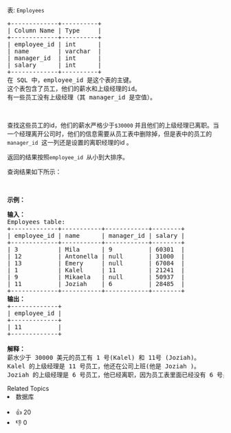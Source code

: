 <p>表: <code>Employees</code></p>

<pre>
+-------------+----------+
| Column Name | Type     |
+-------------+----------+
| employee_id | int      |
| name        | varchar  |
| manager_id  | int      |
| salary      | int      |
+-------------+----------+
在 SQL 中，employee_id 是这个表的主键。
这个表包含了员工，他们的薪水和上级经理的id。
有一些员工没有上级经理（其 manager_id 是空值）。
</pre>

<p>&nbsp;</p>

<p>查找这些员工的id，他们的薪水严格少于<code>$30000</code>&nbsp;并且他们的上级经理已离职。当一个经理离开公司时，他们的信息需要从员工表中删除掉，但是表中的员工的<code>manager_id</code> &nbsp;这一列还是设置的离职经理的id&nbsp;。</p>

<p>返回的结果按照<code>employee_id&nbsp;</code>从小到大排序。</p>

<p>查询结果如下所示：</p>

<p>&nbsp;</p>

<p><strong>示例：</strong></p>

<pre>
<strong>输入：</strong>
Employees table:
+-------------+-----------+------------+--------+
| employee_id | name      | manager_id | salary |
+-------------+-----------+------------+--------+
| 3           | Mila      | 9          | 60301  |
| 12          | Antonella | null       | 31000  |
| 13          | Emery     | null       | 67084  |
| 1           | Kalel     | 11         | 21241  |
| 9           | Mikaela   | null       | 50937  |
| 11          | Joziah    | 6          | 28485  |
+-------------+-----------+------------+--------+
<strong>输出：</strong>
+-------------+
| employee_id |
+-------------+
| 11          |
+-------------+

<strong>解释：</strong>
薪水少于 30000 美元的员工有 1 号(Kalel) 和 11号 (Joziah)。
Kalel 的上级经理是 11 号员工，他还在公司上班(他是 Joziah )。
Joziah 的上级经理是 6 号员工，他已经离职，因为员工表里面已经没有 6 号员工的信息了，它被删除了。
</pre>

<div><div>Related Topics</div><div><li>数据库</li></div></div><br><div><li>👍 20</li><li>👎 0</li></div>